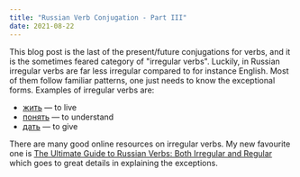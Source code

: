 ```yaml
---
title: "Russian Verb Conjugation - Part III"
date: 2021-08-22
---
```


This blog post is the last of the present/future conjugations for verbs, and it is the sometimes feared category of "irregular verbs". Luckily, in Russian irregular verbs are far less irregular compared to for instance English. Most of them follow familiar patterns, one just needs to know the exceptional forms. Examples of irregular verbs are:

* [жить](https://en.wiktionary.org/wiki/%D0%B6%D0%B8%D1%82%D1%8C#Verb) — to live
* [понять](https://en.wiktionary.org/wiki/%D0%BF%D0%BE%D0%BD%D1%8F%D1%82%D1%8C#Conjugation) — to understand
* [дать](https://en.wiktionary.org/wiki/%D0%B4%D0%B0%D1%82%D1%8C#Conjugation) — to give

There are many good online resources on irregular verbs. My new favourite one is [The Ultimate Guide to Russian Verbs: Both Irregular and Regular](https://speechling.com/blog/the-ultimate-guide-to-russian-verbs-both-irregular-and-regular/) which goes to great details in explaining the exceptions.